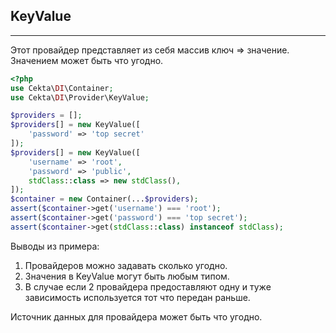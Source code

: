 ## KeyValue
---
Этот провайдер представляет из себя массив ключ => значение.
Значением может быть что угодно.

```php
<?php
use Cekta\DI\Container;
use Cekta\DI\Provider\KeyValue;

$providers = [];
$providers[] = new KeyValue([
    'password' => 'top secret'
]);
$providers[] = new KeyValue([
    'username' => 'root',
    'password' => 'public',
    stdClass::class => new stdClass(),
]);
$container = new Container(...$providers);
assert($container->get('username') === 'root');
assert($container->get('password') === 'top secret');
assert($container->get(stdClass::class) instanceof stdClass);
```

Выводы из примера:
1. Провайдеров можно задавать сколько угодно.
2. Значения в KeyValue могут быть любым типом.
3. В случае если 2 провайдера предоставляют одну и туже зависимость используется тот что передан раньше.

Источник данных для провайдера может быть что угодно.
